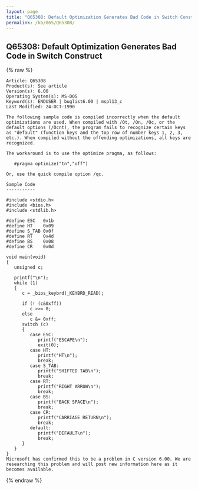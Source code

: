 ```yaml
---
layout: page
title: "Q65308: Default Optimization Generates Bad Code in Switch Construct"
permalink: /kb/065/Q65308/
---
```


## Q65308: Default Optimization Generates Bad Code in Switch Construct

{% raw %}

	Article: Q65308
	Product(s): See article
	Version(s): 6.00
	Operating System(s): MS-DOS
	Keyword(s): ENDUSER | buglist6.00 | mspl13_c
	Last Modified: 24-OCT-1990
	
	The following sample code is compiled incorrectly when the default
	optimizations are used. When compiled with /Ot, /On, /Oc, or the
	default options (/Ocnt), the program fails to recognize certain keys
	as "default" (function keys and the top row of number keys 1, 2, 3,
	etc.). When compiled without the offending optimizations, all keys are
	recognized.
	
	The workaround is to use the optimize pragma, as follows:
	
	   #pragma optimize("tn","off")
	
	Or, use the quick compile option /qc.
	
	Sample Code
	-----------
	
	#include <stdio.h>
	#include <bios.h>
	#include <stdlib.h>
	
	#define ESC   0x1b
	#define HT    0x09
	#define S_TAB 0x0f
	#define RT    0x4d
	#define BS    0x08
	#define CR    0x0d
	
	void main(void)
	{
	   unsigned c;
	
	   printf("\n");
	   while (1)
	   {
	      c = _bios_keybrd(_KEYBRD_READ);
	
	      if (! (c&0xff))
	         c >>= 8;
	      else
	         c &= 0xff;
	      switch (c)
	      {
	         case ESC:
	            printf("ESCAPE\n");
	            exit(0);
	         case HT:
	            printf("HT\n");
	            break;
	         case S_TAB:
	            printf("SHIFTED TAB\n");
	            break;
	         case RT:
	            printf("RIGHT ARROW\n");
	            break;
	         case BS:
	            printf("BACK SPACE\n");
	            break;
	         case CR:
	            printf("CARRIAGE RETURN\n");
	            break;
	         default:
	            printf("DEFAULT\n");
	            break;
	      }
	   }
	}
	Microsoft has confirmed this to be a problem in C version 6.00. We are
	researching this problem and will post new information here as it
	becomes available.

{% endraw %}

